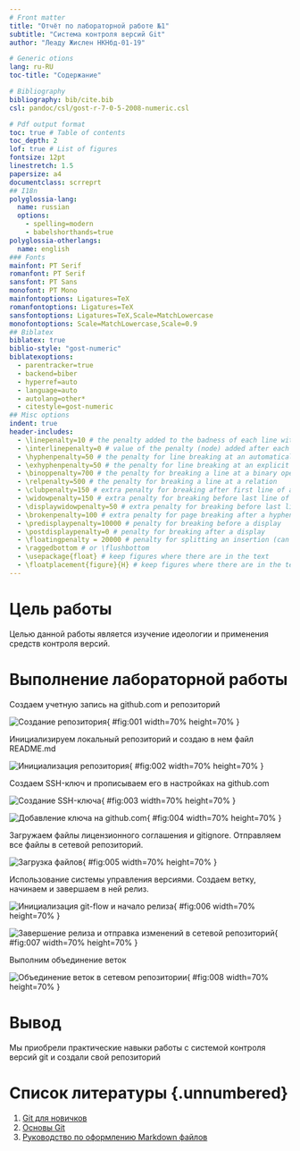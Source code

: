 ```yaml
---
# Front matter
title: "Отчёт по лабораторной работе №1"
subtitle: "Система контроля версий Git"
author: "Леаду Жислен НКНбд-01-19"

# Generic otions
lang: ru-RU
toc-title: "Содержание"

# Bibliography
bibliography: bib/cite.bib
csl: pandoc/csl/gost-r-7-0-5-2008-numeric.csl

# Pdf output format
toc: true # Table of contents
toc_depth: 2
lof: true # List of figures
fontsize: 12pt
linestretch: 1.5
papersize: a4
documentclass: scrreprt
## I18n
polyglossia-lang:
  name: russian
  options:
	- spelling=modern
	- babelshorthands=true
polyglossia-otherlangs:
  name: english
### Fonts
mainfont: PT Serif
romanfont: PT Serif
sansfont: PT Sans
monofont: PT Mono
mainfontoptions: Ligatures=TeX
romanfontoptions: Ligatures=TeX
sansfontoptions: Ligatures=TeX,Scale=MatchLowercase
monofontoptions: Scale=MatchLowercase,Scale=0.9
## Biblatex
biblatex: true
biblio-style: "gost-numeric"
biblatexoptions:
  - parentracker=true
  - backend=biber
  - hyperref=auto
  - language=auto
  - autolang=other*
  - citestyle=gost-numeric
## Misc options
indent: true
header-includes:
  - \linepenalty=10 # the penalty added to the badness of each line within a paragraph (no associated penalty node) Increasing the value makes tex try to have fewer lines in the paragraph.
  - \interlinepenalty=0 # value of the penalty (node) added after each line of a paragraph.
  - \hyphenpenalty=50 # the penalty for line breaking at an automatically inserted hyphen
  - \exhyphenpenalty=50 # the penalty for line breaking at an explicit hyphen
  - \binoppenalty=700 # the penalty for breaking a line at a binary operator
  - \relpenalty=500 # the penalty for breaking a line at a relation
  - \clubpenalty=150 # extra penalty for breaking after first line of a paragraph
  - \widowpenalty=150 # extra penalty for breaking before last line of a paragraph
  - \displaywidowpenalty=50 # extra penalty for breaking before last line before a display math
  - \brokenpenalty=100 # extra penalty for page breaking after a hyphenated line
  - \predisplaypenalty=10000 # penalty for breaking before a display
  - \postdisplaypenalty=0 # penalty for breaking after a display
  - \floatingpenalty = 20000 # penalty for splitting an insertion (can only be split footnote in standard LaTeX)
  - \raggedbottom # or \flushbottom
  - \usepackage{float} # keep figures where there are in the text
  - \floatplacement{figure}{H} # keep figures where there are in the text
---
```


# Цель работы

Целью данной работы является изучение идеологии и применения средств контроля версий.

# Выполнение лабораторной работы

Создаем учетную запись на github.com и репозиторий

![Создание репозитория](image/Screenshot_1.png){ #fig:001 width=70% height=70% }

Инициализируем локальный репозиторий и создаю в нем файл README.md

![Инициализация репозитория](image/Screenshot_2.png){ #fig:002 width=70% height=70% }

Создаем SSH-ключ и прописываем его в настройках на github.com

![Создание SSH-ключа](image/Screenshot_3.png){ #fig:003 width=70% height=70% }

![Добавление ключа на github.com ](image/Screenshot_4.png){ #fig:004 width=70% height=70% }

Загружаем файлы лицензионного соглашения и gitignore. Отправляем все файлы в сетевой репозиторий.

![Загрузка файлов](image/Screenshot_5.png){ #fig:005 width=70% height=70% }

Использование системы управления версиями. Создаем ветку, начинаем и завершаем в ней релиз.

![Инициализация git-flow и начало релиза](image/Screenshot_6.png){ #fig:006 width=70% height=70% }

![Завершение релиза и отправка изменений в сетевой репозиторий](image/Screenshot_7.png){ #fig:007 width=70% height=70% }

Выполним объединение веток

![Объединение веток в сетевом репозитории](image/Screenshot_8.png){ #fig:008 width=70% height=70% }

# Вывод

Мы приобрели практические навыки работы с системой контроля версий git и создали свой репозиторий

# Список литературы {.unnumbered}

1. [Git для новичков](https://habr.com/ru/post/541258/)
2. [Основы Git](https://habr.com/ru/post/583478/)
3. [Руководство по оформлению Markdown файлов](https://gist.github.com/Jekins/2bf2d0638163f1294637)